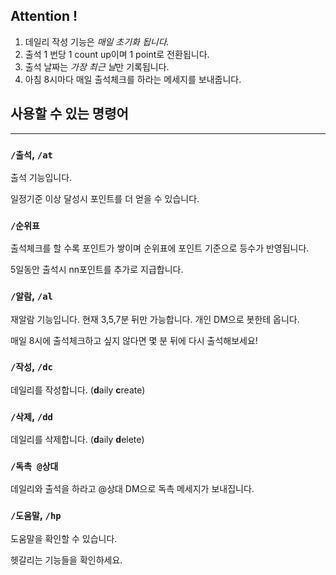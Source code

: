 ## Attention !
1. 데일리 작성 기능은 *매일 초기화 됩니다.*
2. 출석 1 번당 1 count up이며 1 point로 전환됩니다.
3. 출석 날짜는 *가장 최근 날*만 기록됩니다.
4. 아침 8시마다 매일 출석체크를 하라는 메세지를 보내줍니다.

## 사용할 수 있는 명령어

---
### `/출석`, `/at`
출석 기능입니다. 

일정기준 이상 달성시 포인트를 더 얻을 수 있습니다.

### `/순위표`
출석체크를 할 수록 포인트가 쌓이며 순위표에 포인트 기준으로 등수가 반영됩니다.

5일동안 출석시 nn포인트를 추가로 지급합니다.

### `/알람`, `/al`
재알람 기능입니다. 현재 3,5,7분 뒤만 가능합니다. 개인 DM으로 봇한테 옵니다.

매일 8시에 출석체크하고 싶지 않다면 몇 분 뒤에 다시 출석해보세요!

### `/작성`, `/dc`
데일리를 작성합니다. (**d**aily **c**reate)

### `/삭제`, `/dd`
데일리를 삭제합니다. (**d**aily **d**elete)

### `/독촉 @상대`
데일리와 출석을 하라고 @상대 DM으로 독촉 메세지가 보내집니다.

### `/도움말`, `/hp`
도움말을 확인할 수 있습니다. 

헷갈리는 기능들을 확인하세요.

